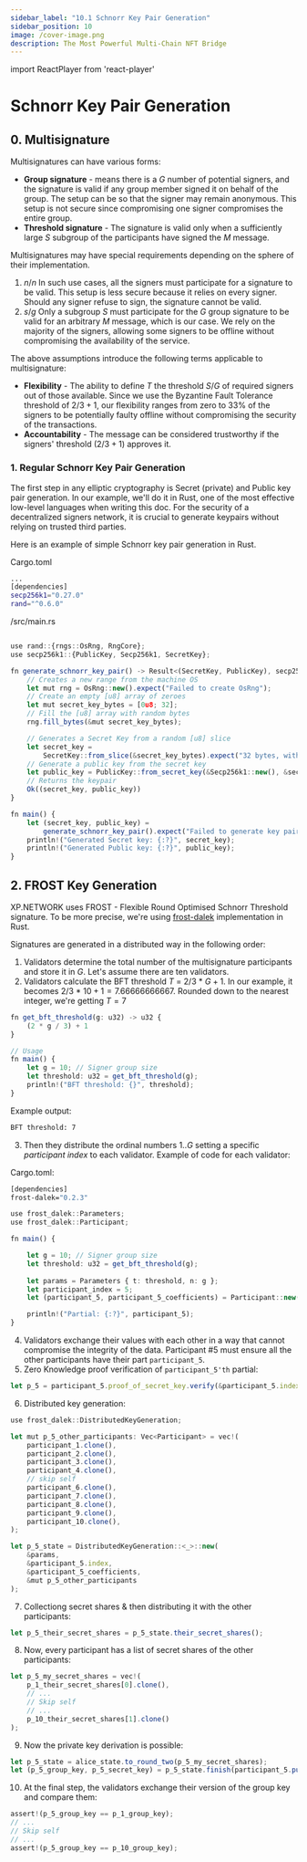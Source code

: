 ```yaml
---
sidebar_label: "10.1 Schnorr Key Pair Generation"
sidebar_position: 10
image: /cover-image.png
description: The Most Powerful Multi-Chain NFT Bridge
---
```


import ReactPlayer from 'react-player'

# Schnorr Key Pair Generation

## 0. Multisignature

Multisignatures can have various forms:

- **Group signature** - means there is a $G$ number of potential signers, and the signature is valid if any group member signed it on behalf of the group. The setup can be so that the signer may remain anonymous. This setup is not secure since compromising one signer compromises the entire group.
- **Threshold signature** - The signature is valid only when a sufficiently large $S$ subgroup of the participants have signed the $M$ message.

Multisignatures may have special requirements depending on the sphere of their implementation. 
1. $n/n$ In such use cases, all the signers must participate for a signature to be valid. This setup is less secure because it relies on every signer. Should any signer refuse to sign, the signature cannot be valid.
2. $s/g$ Only a subgroup $S$ must participate for the $G$ group signature to be valid for an arbitrary $M$ message, which is our case. We rely on the majority of the signers, allowing some signers to be offline without compromising the availability of the service.

The above assumptions introduce the following terms applicable to multisignature:

- **Flexibility** - The ability to define $T$ the threshold $S/G$ of required signers out of those available. Since we use the Byzantine Fault Tolerance threshold of $2/3+1$, our flexibility ranges from zero to 33% of the signers to be potentially faulty offline without compromising the security of the transactions.
- **Accountability** - The message can be considered trustworthy if the signers' threshold ($2/3+1$) approves it.

### 1. Regular Schnorr Key Pair Generation

The first step in any elliptic cryptography is Secret (private) and Public key pair generation. In our example, we'll do it in Rust, one of the most effective low-level languages when writing this doc. For the security of a decentralized signers network, it is crucial to generate keypairs without relying on trusted third parties.

Here is an example of simple Schnorr key pair generation in Rust.

Cargo.toml
```bash
...
[dependencies]
secp256k1="0.27.0"
rand="^0.6.0"
```

/src/main.rs

```ts

use rand::{rngs::OsRng, RngCore};
use secp256k1::{PublicKey, Secp256k1, SecretKey};

fn generate_schnorr_key_pair() -> Result<(SecretKey, PublicKey), secp256k1::Error> {
    // Creates a new range from the machine OS
    let mut rng = OsRng::new().expect("Failed to create OsRng");
    // Create an empty [u8] array of zeroes
    let mut secret_key_bytes = [0u8; 32];
    // Fill the [u8] array with random bytes
    rng.fill_bytes(&mut secret_key_bytes);

    // Generates a Secret Key from a random [u8] slice
    let secret_key =
        SecretKey::from_slice(&secret_key_bytes).expect("32 bytes, within curve order");
    // Generate a public key from the secret key
    let public_key = PublicKey::from_secret_key(&Secp256k1::new(), &secret_key);
    // Returns the keypair
    Ok((secret_key, public_key))
}

fn main() {
    let (secret_key, public_key) =
        generate_schnorr_key_pair().expect("Failed to generate key pair");
    println!("Generated Secret key: {:?}", secret_key);
    println!("Generated Public key: {:?}", public_key);
}

```

## 2. FROST Key Generation

XP.NETWORK uses FROST - Flexible Round Optimised Schnorr Threshold signature. To be more precise, we're using [frost-dalek](https://github.com/XP-NETWORK/frost-dalek/blob/main/src/keygen.rs) implementation in Rust. 

Signatures are generated in a distributed way in the following order:

1. Validators determine the total number of the multisignature participants and store it in $G$. Let's assume there are ten validators.
2. Validators calculate the BFT threshold $T~=~2/3~*~G+1$. In our example, it becomes $2/3~*~10+1=7.66666666667$. Rounded down to the nearest integer, we're getting $T=7$
```ts
fn get_bft_threshold(g: u32) -> u32 {
    (2 * g / 3) + 1
}

// Usage
fn main() {
    let g = 10; // Signer group size
    let threshold: u32 = get_bft_threshold(g);
    println!("BFT threshold: {}", threshold);
}
```
Example output:
```bash
BFT threshold: 7
```
3. Then they distribute the ordinal numbers $1..G$ setting a specific $participant~index$ to each validator. Example of code for each validator:

Cargo.toml:
```bash
[dependencies]
frost-dalek="0.2.3"
```
```ts
use frost_dalek::Parameters;
use frost_dalek::Participant;

fn main() {

    let g = 10; // Signer group size
    let threshold: u32 = get_bft_threshold(g);
    
    let params = Parameters { t: threshold, n: g };
    let participant_index = 5;
    let (participant_5, participant_5_coefficients) = Participant::new(&params, participant_index);

    println!("Partial: {:?}", participant_5);
}
```
4. Validators exchange their values with each other in a way that cannot compromise the integrity of the data. Participant #5 must ensure all the other participants have their part `participant_5`.
5. Zero Knowledge proof verification of `participant_5'th` partial:
```ts
let p_5 = participant_5.proof_of_secret_key.verify(&participant_5.index, &participant_5.public_key().unwrap());
```
6. Distributed key generation:
```ts
use frost_dalek::DistributedKeyGeneration;

let mut p_5_other_participants: Vec<Participant> = vec!(
    participant_1.clone(),
    participant_2.clone(),
    participant_3.clone(),
    participant_4.clone(),
    // skip self
    participant_6.clone(),
    participant_7.clone(),
    participant_8.clone(),
    participant_9.clone(),
    participant_10.clone(),
);

let p_5_state = DistributedKeyGeneration::<_>::new(
    &params, 
    &participant_5.index, 
    &participant_5_coefficients,
    &mut p_5_other_participants
);
```
7. Collectiong secret shares & then distributing it with the other participants:
```ts
let p_5_their_secret_shares = p_5_state.their_secret_shares();
```
8. Now, every participant has a list of secret shares of the other participants:
```ts
let p_5_my_secret_shares = vec!(
    p_1_their_secret_shares[0].clone(),
    // ...
    // Skip self
    // ...
    p_10_their_secret_shares[1].clone()
);
```
9. Now the private key derivation is possible:
```ts
let p_5_state = alice_state.to_round_two(p_5_my_secret_shares);
let (p_5_group_key, p_5_secret_key) = p_5_state.finish(participant_5.public_key().unwrap())?;
```
10. At the final step, the validators exchange their version of the group key and compare them:
```ts
assert!(p_5_group_key == p_1_group_key);
// ...
// Skip self
// ...
assert!(p_5_group_key == p_10_group_key);
```
<!-- Next: -->
<!-- https://docs.rs/frost-dalek/latest/frost_dalek/#precomputation-and-partial-signatures -->